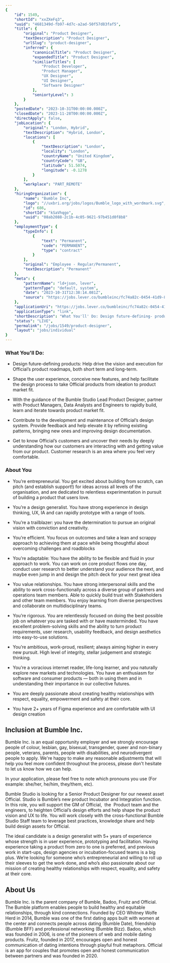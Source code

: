 ```yaml
---
{
	"id": 1549,
	"shortId": "xxZXeFq3",
	"uuid": "4681349d-fb97-4d7c-a2ad-50f57d83faf5",
	"title": {
		"original": "Product Designer",
		"textDescription": "Product Designer",
		"urlSlug": "product-designer",
		"inferred": {
			"canonicalTitle": "Product Designer",
			"expandedTitle": "Product Designer",
			"similiarTitles": [
				"Product Developer",
				"Product Manager",
				"UX Designer",
				"UI Designer",
				"Software Designer"
			],
			"seniortyLevel": 3
		}
	},
	"postedDate": "2023-10-31T00:00:00.000Z",
	"closedDate": "2023-11-28T00:00:00.000Z",
	"directApply": false,
	"jobLocation": {
		"original": "London, Hybrid",
		"textDescription": "Hybrid, London",
		"locations": [
			{
				"textDescription": "London",
				"locality": "London",
				"countryName": "United Kingdom",
				"countryCode": "GB",
				"latitude": 51.5074,
				"longitude": -0.1278
			}
		],
		"workplace": "PART_REMOTE"
	},
	"hiringOrganization": {
		"name": "Bumble Inc",
		"logo": "//uxbri.org/jobs/logos/Bumble_logo_with_wordmark.svg",
		"id": 686,
		"shortId": "kSaVhqgo",
		"uuid": "08ab2088-2c1b-4c05-9621-97b451d0f8b8"
	},
	"employmentType": {
		"typeInfo": [
			{
				"text": "Permanent",
				"code": "PERMANENT",
				"type": "contract"
			}
		],
		"original": "Employee - Regular/Permanent",
		"textDescription": "Permanent"
	},
	"meta": {
		"patternName": "ld+json, lever",
		"patternType": "default, system",
		"date": "2023-10-31T12:38:14.081Z",
		"source": "https://jobs.lever.co/bumbleinc/fc74a82c-0454-41d9-8948-626e048be48e?lever-source=Indeed"
	},
	"applicationUri": "https://jobs.lever.co/bumbleinc/fc74a82c-0454-41d9-8948-626e048be48e/apply",
	"applicationType": "link",
	"shortDescription": "What You'll' Do: Design future-defining- products: Help drive the vision and execution for Official’s’ product roadmaps, both short term and long-term-. Shape the user experience, conceive new",
	"status": "LIVE",
	"permalink": "/jobs/1549/product-designer",
	"layout": "jobs/individual"
}
---
```

<h3>What You'll Do:</h3><ul><li><p>Design future-defining products: Help drive the vision and execution for Official’s product roadmaps, both short term and long-term.</p></li><li><p>Shape the user experience, conceive new features, and help facilitate the design process to take Official products from ideation to product market fit.</p></li><li><p>With the guidance of the Bumble Studio Lead Product Designer, partner with Product Managers, Data Analysts and Engineers to rapidly build, learn and iterate towards product market fit.</p></li><li><p>Contribute to the development and maintenance of Official’s design system. Provide feedback and help elevate it by refining existing patterns, bringing new ones and improving design documentation.</p></li><li><p>Get to know Official’s customers and uncover their needs by deeply understanding how our customers are interacting with and getting value from our product. Customer research is an area where you feel very comfortable.&nbsp;</p></li></ul><h3>About You</h3><ul><li><p>You’re entrepreneurial. You get excited about building from scratch, can pitch (and establish support!) for ideas across all levels of the organisation, and are dedicated to relentless experimentation in pursuit of building a product that users love.</p></li><li><p>You’re a design generalist. You have strong experience in design thinking, UX, IA and can rapidly prototype with a range of tools.&nbsp;</p></li><li><p>You’re a trailblazer: you have the determination to pursue an original vision with conviction and creativity.</p></li><li><p>You’re efficient. You focus on outcomes and take a lean and scrappy approach to achieving them at pace while being thoughtful about overcoming challenges and roadblocks</p></li><li><p>You’re adaptable: You have the ability to be flexible and fluid in your approach to work. You can work on core product flows one day, conduct user research to better understand your audience the next, and maybe even jump in and design the pitch deck for your next great idea</p></li><li><p>You value relationships. You have strong interpersonal skills and the ability to work cross-functionally across a diverse group of partners and operations team members. Able to quickly build trust with Stakeholders and other team members. You enjoy learning from diverse perspectives and collaborate on multidisciplinary teams.</p></li><li><p>You’re rigorous. You are relentlessly focused on doing the best possible job on whatever you are tasked with or have masterminded. You have excellent problem-solving skills and the ability to turn product requirements, user research, usability feedback, and design aesthetics into easy-to-use solutions.</p></li><li><p>You’re ambitious, work-proud, resilient; always aiming higher in every new pursuit. High level of integrity, stellar judgement and strategic thinking.</p></li><li><p>You’re a voracious internet reader, life-long learner, and you naturally explore new markets and technologies. You have an enthusiasm for software and consumer products — both in using them and in understanding their importance in our collective futures.</p></li><li><p>You are deeply passionate about creating healthy relationships with respect, equality, empowerment and safety at their core.</p></li><li><p>You have 2+ years of Figma experience and are comfortable with UI design creation</p></li></ul><h2>Inclusion at Bumble Inc.&nbsp;</h2><p>Bumble Inc. is an equal opportunity employer and we strongly encourage people of colour, lesbian, gay, bisexual, transgender, queer and non-binary people, veterans, parents, people with disabilities, and neurodivergent people to apply. We're happy to make any reasonable adjustments that will help you feel more confident throughout the process, please don't hesitate to let us know how we can help.</p><p>In your application, please feel free to note which pronouns you use (For example: she/her, he/him, they/them, etc).</p><p>Bumble Studio is looking for a Senior Product Designer for our newest asset Official. Studio is Bumble’s new product Incubator and Integration function. In this role, you will support the GM of Official,&nbsp; the&nbsp; Product team and the engineers, to heighten Official’s design efforts and help shape the product vision and UX to life. You will work closely with the cross-functional Bumble Studio Staff team to leverage best practices, knowledge share and help build design assets for Official.&nbsp;</p><p>The ideal candidate is a design generalist with 5+ years of experience whose strength is in user experience, prototyping and facilitation. Having experience taking a product from zero to one is preferred, and previous work in start-ups, design agencies or incubation-focused teams is a big plus. We’re looking for someone who’s entrepreneurial and willing to roll up their sleeves to get the work done, and who’s also passionate about our mission of creating healthy relationships with respect, equality, and safety at their core.&nbsp;</p><h2>About Us</h2><p>Bumble Inc. is the parent company of Bumble, Badoo, Fruitz and Official. The Bumble platform enables people to build healthy and equitable relationships, through kind connections. Founded by CEO Whitney Wolfe Herd in 2014, Bumble was one of the first dating apps built with women at the center and connects people across dating (Bumble Date), friendship (Bumble BFF) and professional networking (Bumble Bizz). Badoo, which was founded in 2006, is one of the pioneers of web and mobile dating products. Fruitz, founded in 2017, encourages open and honest communication of dating intentions through playful fruit metaphors. Official is an app for couples that promotes open and honest communication between partners and was founded in 2020.</p>
